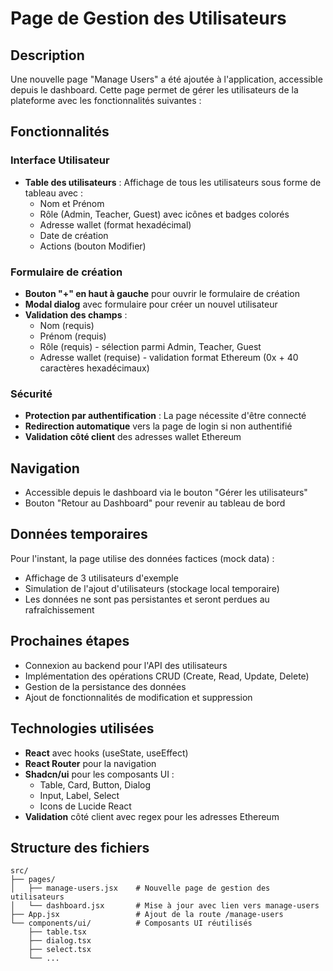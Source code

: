 # Page de Gestion des Utilisateurs

## Description
Une nouvelle page "Manage Users" a été ajoutée à l'application, accessible depuis le dashboard. Cette page permet de gérer les utilisateurs de la plateforme avec les fonctionnalités suivantes :

## Fonctionnalités

### Interface Utilisateur
- **Table des utilisateurs** : Affichage de tous les utilisateurs sous forme de tableau avec :
  - Nom et Prénom
  - Rôle (Admin, Teacher, Guest) avec icônes et badges colorés
  - Adresse wallet (format hexadécimal)
  - Date de création
  - Actions (bouton Modifier)

### Formulaire de création
- **Bouton "+" en haut à gauche** pour ouvrir le formulaire de création
- **Modal dialog** avec formulaire pour créer un nouvel utilisateur
- **Validation des champs** :
  - Nom (requis)
  - Prénom (requis) 
  - Rôle (requis) - sélection parmi Admin, Teacher, Guest
  - Adresse wallet (requise) - validation format Ethereum (0x + 40 caractères hexadécimaux)

### Sécurité
- **Protection par authentification** : La page nécessite d'être connecté
- **Redirection automatique** vers la page de login si non authentifié
- **Validation côté client** des adresses wallet Ethereum

## Navigation
- Accessible depuis le dashboard via le bouton "Gérer les utilisateurs"
- Bouton "Retour au Dashboard" pour revenir au tableau de bord

## Données temporaires
Pour l'instant, la page utilise des données factices (mock data) :
- Affichage de 3 utilisateurs d'exemple
- Simulation de l'ajout d'utilisateurs (stockage local temporaire)
- Les données ne sont pas persistantes et seront perdues au rafraîchissement

## Prochaines étapes
- Connexion au backend pour l'API des utilisateurs
- Implémentation des opérations CRUD (Create, Read, Update, Delete)
- Gestion de la persistance des données
- Ajout de fonctionnalités de modification et suppression

## Technologies utilisées
- **React** avec hooks (useState, useEffect)
- **React Router** pour la navigation
- **Shadcn/ui** pour les composants UI :
  - Table, Card, Button, Dialog
  - Input, Label, Select
  - Icons de Lucide React
- **Validation** côté client avec regex pour les adresses Ethereum

## Structure des fichiers
```
src/
├── pages/
│   ├── manage-users.jsx    # Nouvelle page de gestion des utilisateurs
│   └── dashboard.jsx       # Mise à jour avec lien vers manage-users
├── App.jsx                 # Ajout de la route /manage-users
└── components/ui/          # Composants UI réutilisés
    ├── table.tsx
    ├── dialog.tsx
    ├── select.tsx
    └── ...
```
